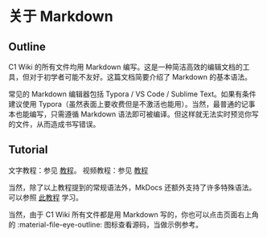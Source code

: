 # 关于 Markdown

## Outline

C1 Wiki 的所有文件均用 Markdown 编写。这是一种简洁高效的编辑文档的工具，但对于初学者可能不友好。这篇文档简要介绍了 Markdown 的基本语法。

常见的 Markdown 编辑器包括 Typora / VS Code / Sublime Text。如果有条件建议使用 Typora（虽然表面上要收费但是不激活也能用）。当然，最普通的记事本也能编写，只需遵循 Markdown 语法即可被编译。但这样就无法实时预览你写的文件，从而造成书写错误。

## Tutorial

文字教程：参见 [教程](https://markdown.com.cn/cheat-sheet.html#%E6%80%BB%E8%A7%88)。
视频教程：参见 [教程]()

当然，除了以上教程提到的常规语法外，MkDocs 还额外支持了许多特殊语法。可以参照 [此教程](https://squidfunk.github.io/mkdocs-material/reference/) 学习。

当然，由于 C1 Wiki 所有文件都是用 Markdown 写的，你也可以点击页面右上角的 :material-file-eye-outline: 图标查看源码，当做示例参考。
